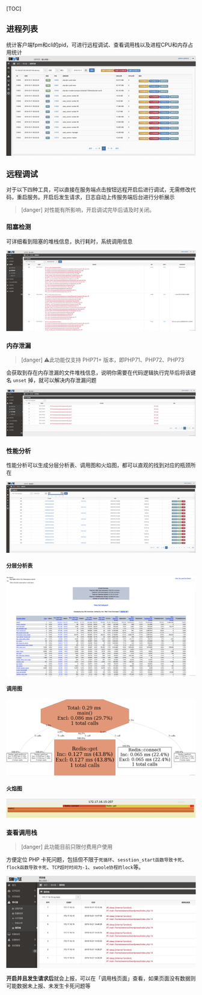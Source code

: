 [TOC]

## 进程列表

统计客户端fpm和cli的pid，可进行远程调试、查看调用栈以及进程CPU和内存占用统计
![](images/screenshot_1570757596858.png)

## 远程调试

对于以下四种工具，可以直接在服务端点击按钮远程开启后进行调试，无需修改代码，重启服务。开启后发生请求，日志自动上传服务端后台进行分析展示

>[danger] 对性能有所影响，开启调试完毕后请及时关闭。

### 阻塞检测

可详细看到阻塞的堆栈信息，执行耗时，系统调用信息

![](images/watermark,type_d3F5LW1pY3JvaGVp,size_20,text_6K-G5rKD56eR5oqA54mI5p2D5omA5pyJ,color_FFFFFF,shadow_50,t_80,g_se,x_10,y_10-20190806145641396.png)

### 内存泄漏
>[danger]  ⚠️此功能仅支持 PHP71+ 版本，即PHP71、PHP72、PHP73

会获取到存在内存泄漏的文件堆栈信息，说明你需要在代码逻辑执行完毕后将该键名 `unset` 掉，就可以解决内存泄漏问题

![](images/watermark,type_d3F5LW1pY3JvaGVp,size_20,text_6K-G5rKD56eR5oqA54mI5p2D5omA5pyJ,color_FFFFFF,shadow_50,t_80,g_se,x_10,y_10-20190806145631801.png)

### 性能分析

性能分析可以生成分层分析表、调用图和火焰图，都可以直观的找到对应的瓶颈所在

![](images/watermark,type_d3F5LW1pY3JvaGVp,size_20,text_6K-G5rKD56eR5oqA54mI5p2D5omA5pyJ,color_FFFFFF,shadow_50,t_80,g_se,x_10,y_10-20190806145635100.png)

#### 分层分析表

![](images/watermark,type_d3F5LW1pY3JvaGVp,size_20,text_6K-G5rKD56eR5oqA54mI5p2D5omA5pyJ,color_FFFFFF,shadow_50,t_80,g_se,x_10,y_10-20190806145631802.png)

#### 调用图

![](images/watermark,type_d3F5LW1pY3JvaGVp,size_14,text_6K-G5rKD56eR5oqA54mI5p2D5omA5pyJ,color_FFFFFF,shadow_50,t_80,g_se,x_10,y_10.png)

#### 火焰图

![](images/1562034019090-8185583f-15d7-4804-87aa-b72c1c60ac32.png)

### 查看调用栈

>[danger] 此功能目前只限付费用户使用

方便定位 PHP 卡死问题，包括但不限于`死循环`、`sesstion_start函数导致卡死`、`flock函数导致卡死`、`TCP超时时间为-1`、`swoole协程的lock`等。

![](images/screenshot_1571643093157.png)

**开启并且发生请求后**就会上报，可以在「调用栈页面」查看，如果页面没有数据则可能数据未上报、未发生卡死问题等
